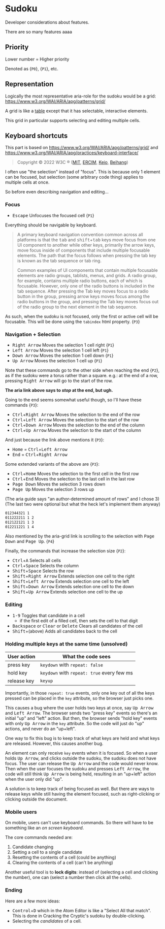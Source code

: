 # Sudoku

Developer considerations about features.

There are so many features aaaa

## Priority

Lower number = Higher priority

Denoted as {`P0`}, {`P1`}, etc.

## Representation

Logically the most representative aria-role for the sudoku
would be a grid: <https://www.w3.org/WAI/ARIA/apg/patterns/grid/>

A grid is like a [table](https://www.w3.org/WAI/ARIA/apg/patterns/table/)
except that it has selectable, interactive elements.

This grid in particular supports selecting and editing multiple cells.

## Keyboard shortcuts

This part is based on <https://www.w3.org/WAI/ARIA/apg/patterns/grid/>
and <https://www.w3.org/WAI/ARIA/apg/practices/keyboard-interface/>

> Copyright © 2022 W3C ® ([MIT](https://www.csail.mit.edu/),
> [ERCIM](https://www.ercim.eu/), [Keio](https://www.keio.ac.jp/),
> [Beihang](https://ev.buaa.edu.cn/))

I often use "the selection" instead of "focus". This is because only 1
element can be focused, but selection (some arbitrary code thing) applies to
multiple cells at once.

So before even describing navigation and editing...

### Focus

- <kbd>Escape</kbd> Unfocuses the focused cell {`P1`}

Everything should be navigable by keyboard.

> A primary keyboard navigation convention common across all platforms is that the <kbd>tab</kbd> and <kbd>shift</kbd>+<kbd>tab</kbd> keys move focus from one UI component to another while other keys, primarily the arrow keys, move focus inside of components that include multiple focusable elements. The path that the focus follows when pressing the tab key is known as the tab sequence or tab ring.
>
> Common examples of UI components that contain multiple focusable elements are radio groups, tablists, menus, and grids. A radio group, for example, contains multiple radio buttons, each of which is focusable. However, only one of the radio buttons is included in the tab sequence. After pressing the Tab key moves focus to a radio button in the group, pressing arrow keys moves focus among the radio buttons in the group, and pressing the Tab key moves focus out of the radio group to the next element in the tab sequence.

As such, when the sudoku is not focused, only the first or active cell will be focusable.
This will be done using the `tabindex` html property. {`P3`}

### Navigation + Selection

- <kbd>Right Arrow</kbd> Moves the selection 1 cell right {`P1`}
- <kbd>Left Arrow</kbd> Moves the selection 1 cell left {`P1`}
- <kbd>Down Arrow</kbd> Moves the selection 1 cell down {`P1`}
- <kbd>Up Arrow</kbd> Moves the selection 1 cell up {`P1`}

Note that these commands go to the other side when reaching the end {`P2`},
as if the sudoku were a torus rather than a square. e.g.: at the end of a row,
pressing <kbd>Right Arrow</kbd> will go to the start of the row.

**The aria link above says to _stop_ at the end, but ugh.**

Going to the end seems somewhat useful though, so I'll have these commands {`P3`}:

- <kbd>Ctrl</kbd>+<kbd>Right Arrow</kbd> Moves the selection to the end of the row
- <kbd>Ctrl</kbd>+<kbd>Left Arrow</kbd> Moves the selection to the start of the row
- <kbd>Ctrl</kbd>+<kbd>Down Arrow</kbd> Moves the selection to the end of the column
- <kbd>Ctrl</kbd>+<kbd>Up Arrow</kbd> Moves the selection to the start of the column

And just because the link above mentions it {`P3`}:

- <kbd>Home</kbd> = <kbd>Ctrl</kbd>+<kbd>Left Arrow</kbd>
- <kbd>End</kbd> = <kbd>Ctrl</kbd>+<kbd>Right Arrow</kbd>

Some extended variants of the above are {`P3`}:

- <kbd>Ctrl</kbd>+<kbd>Home</kbd> Moves the selection to the first cell in the first row
- <kbd>Ctrl</kbd>+<kbd>End</kbd> Moves the selection to the last cell in the last row
- <kbd>Page Down</kbd> Moves the selection 3 rows down
- <kbd>Page Up</kbd> Moves the selection 3 rows up

(The aria guide says "an author-determined amount of rows" and I chose 3)
(The last two were optional but what the heck let's implement them anyway)

```txt
012344321 1
011222211 1 2
012122121 1 3
012211221 1 4
```

Also mentioned by the aria-grid link is scrolling to the selection
with <kbd>Page Down</kbd> and <kbd>Page Up</kbd>. {`P4`}

Finally, the commands that increase the selection size {`P2`}:

- <kbd>Ctrl</kbd>+<kbd>A</kbd> Selects all cells
- <kbd>Ctrl</kbd>+<kbd>Space</kbd> Selects the column
- <kbd>Shift</kbd>+<kbd>Space</kbd> Selects the row
- <kbd>Shift</kbd>+<kbd>Right Arrow</kbd> Extends selection one cell to the right
- <kbd>Shift</kbd>+<kbd>Left Arrow</kbd> Extends selection one cell to the left
- <kbd>Shift</kbd>+<kbd>Down Arrow</kbd> Extends selection one cell to the down<!-- lol -->
- <kbd>Shift</kbd>+<kbd>Up Arrow</kbd> Extends selection one cell to the up

### Editing

- <kbd>1-9</kbd> Toggles that candidate in a cell
    - if the first edit of a filled cell, then sets the cell to that digit
- <kbd>Backspace</kbd> or <kbd>Clear</kbd> or <kbd>Delete</kbd> Clears all candidates of the cell
- <kbd>Shift</kbd>+(above) Adds all candidates back to the cell

### Holding multiple keys at the same time (unsolved)

User action | What the code sees
------------|-------------------
press key   | `keydown` with `repeat: false`
hold key    | `keydown` with `repeat: true` every few ms
release key | `keyup`

Importantly, in those `repeat: true` events, only one key out of all the keys pressed can be placed in the `key` attribute, so the browser just picks one.

This causes a bug where the user holds two keys at once, say <kbd>Up Arrow</kbd> and <kbd>Left Arrow</kbd>. The browser sends two "press key" events so there's an initial "up" and "left" action. But then, the browser sends "hold key" events with only <kbd>Up Arrow</kbd> in the `key` attribute. So the code will just do "up" actions, and never do an "up+left".

One way to fix this bug is to keep track of what keys are held and what keys are released. However, this causes another bug.

An element can only receive `key` events when it is focused. So when a user holds <kbd>Up Arrow</kbd>, and clicks outside the sudoku, the sudoku does not have focus. The user can release the <kbd>Up Arrow</kbd> and the code would never know. Then when the user focuses the sudoku and presses <kbd>Left Arrow</kbd>, the code will still think <kbd>Up Arrow</kbd> is being held, resulting in an "up+left" action when the user only did "up".

A solution is to keep track of being focused as well. But there are ways to release keys while still having the element focused, such as right-clicking or clicking outside the document.

### Mobile users

On mobile, users can't use keyboard commands. So there will have to be something like an _on screen keyboard_.

The core commands needed are:

1. Candidate changing
2. Setting a cell to a single candidate
3. Resetting the contents of a cell (could be anything)
4. Clearing the contents of a cell (can't be anything)

Another useful tool is to **lock digits**: instead of (selecting a cell and clicking the number), one can (select a number then click all the cells).

### Ending

Here are a few more ideas:

+ <kbd>Control</kbd>+<kbd>D</kbd> which in the Atom Editor is like a "Select All that match". This is done in Cracking the Cryptic's sudoku by double-clicking.
+ Selecting the _candidates_ of a cell.
